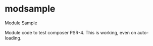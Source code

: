 # modsample
Module Sample

Module code to test composer PSR-4. This is working, even on auto-loading.
